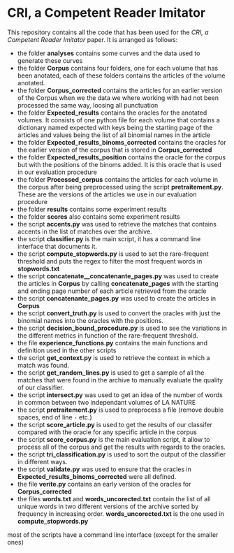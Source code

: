 # CRI, a Competent Reader Imitator

This repository contains all the code that has been used for the *CRI, a Competent Reader Imitator* paper.
It is arranged as follows:
+   the folder **analyses** contains some curves and the data used to generate these curves
+   the folder **Corpus** contains four folders, one for each volume that has been anotated,
    each of these folders contains the articles of the volume anotated.
+   the folder **Corpus_corrected** contains the articles for an earlier version of the Corpus when we
    the data we where working with had not been processed the same way, loosing all punctuation
+   the folder **Expected_results** contains the oracles for the anotated volumes. It consists of one
    python file for each volume that contains a dictionary named expected with keys 
    being the starting page of the articles and values being the list of all binomial names in the article
+   the folder **Expected_results_binoms_corrected** contains the oracles for the earlier version of the corpus
    that is stored in **Corpus_corrected**
+   the folder **Expected_results_position** contains the oracle for the corpus but with the positions of the binoms
    added. It is this oracle that is used in our evaluation procedure
+   the folder **Processed_corpus**  contains the articles for each volume in the corpus after being preprocessed
    using the script **pretraitement.py**. These are the versions of the articles we use in our evaluation procedure 
+   the folder **results** contains some experiment results
+   the folder **scores** also contains some experiment results
+   the script **accents.py** was used to retrieve the matches that contains accents in the list of matches over the
    archive.
+   the script **classifier.py** is the main script, it has a command line interface that documents it.
+   the script **compute_stopwords.py** is used to set the rare-frequent threshold and puts the regex to filter
    the most frequent words in **stopwords.txt**
+   the script **concatenate__concatenante_pages.py** was used to create the articles in **Corpus**
    by calling **concatenate_pages** with the starting and ending page number of each article retrieved from the oracle
+   the script **concatenante_pages.py** was used to create the articles in **Corpus**
+   the script **convert_truth.py** is used to convert the oracles with just the binomial names into the oracles
    with the positions.
+   the script **decision_bound_procedure.py** is used to see the variations in the different metrics in function
    of the rare-frequent threshold.
+   the file **experience_functions.py** contains the main functions and definition used in the other scripts
+   the script **get_context.py** is used to retrieve the context in which a match was found.
+   the script **get_random_lines.py** is used to get a sample of all the matches that were found in the archive
    to manually evaluate the quality of our classifier.
+   the script **intersect.py** was used to get an idea of the number of words in common between 
    two independant volumes of LA NATURE
+   the script **pretraitement.py** is used to preprocess a file (remove double spaces, end of line `-` etc.)
+   the script **score_article.py** is used to get the results of our classifer compared with the oracle for any
    specific article in the corpus
+   the script **score_corpus.py** is the main evaluation script, it allow to process all of the corpus and get the
    results with regards to the oracles.
+   the script **tri_classification.py** is used to sort the output of the classifier in different ways.
+   the script **validate.py** was used to ensure that the oracles in **Expected_results_binoms_corrected** were
    all defined.
+   the file **verite.py** contains an early version of the oracles for **Corpus_corrected**
+   the files **words.txt** and **words_uncorected.txt** contain the list of all unique words in two different
    versions of the archive sorted by frequency in increasing order. **words_uncorected.txt** is the one used in 
    **compute_stopwords.py**


most of the scripts have a command line interface (except for the smaller ones)
